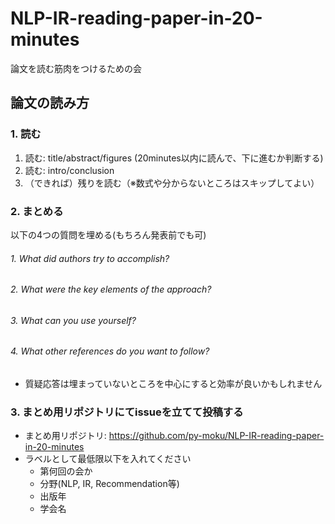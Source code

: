 # NLP-IR-reading-paper-in-20-minutes

論文を読む筋肉をつけるための会

## 論文の読み方

### 1. 読む

1. 読む: title/abstract/figures (20minutes以内に読んで、下に進むか判断する)
1. 読む: intro/conclusion
1. （できれば）残りを読む（※数式や分からないところはスキップしてよい）

### 2. まとめる

以下の4つの質問を埋める(もちろん発表前でも可)
###### 1. What did authors try to accomplish?
###### 2. What were the key elements of the approach?
###### 3. What can you use yourself?
###### 4. What other references do you want to follow?
- 質疑応答は埋まっていないところを中心にすると効率が良いかもしれません

### 3. まとめ用リポジトリにてissueを立てて投稿する
- まとめ用リポジトリ: https://github.com/py-moku/NLP-IR-reading-paper-in-20-minutes
- ラベルとして最低限以下を入れてください
     - 第何回の会か
     - 分野(NLP, IR, Recommendation等)
     - 出版年
     - 学会名
